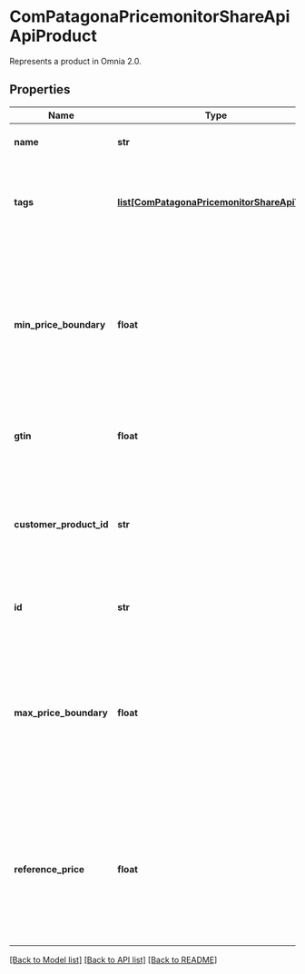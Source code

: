 # ComPatagonaPricemonitorShareApiApiProduct

Represents a product in Omnia 2.0.
## Properties
Name | Type | Description | Notes
------------ | ------------- | ------------- | -------------
**name** | **str** | The name of the product. | 
**tags** | [**list[ComPatagonaPricemonitorShareApiTag]**](ComPatagonaPricemonitorShareApiTag.md) | Additional imported information as key-value pairs about this product. | 
**min_price_boundary** | **float** | The minimum price that Omnia 2.0 can recommend for the product. Omnia 2.0 won&#39;t recommend any price below this boundary. | [optional] 
**gtin** | **float** | GTIN / EAN of the product. This field is optional. | [optional] 
**customer_product_id** | **str** | Your ID of the product. This field allows to link products in Omnia 2.0 to products in your system. | [optional] 
**id** | **str** | The internal product ID in Omnia 2.0. | 
**max_price_boundary** | **float** | The maximum price that Omnia 2.0 can recommend for the product. Omnia 2.0 won&#39;t recommend any price above this boundary. | [optional] 
**reference_price** | **float** | The current selling price of the product. This price will be used as benchmark or variable for certain components in Omnia 2.0. | 

[[Back to Model list]](../README.md#documentation-for-models) [[Back to API list]](../README.md#documentation-for-api-endpoints) [[Back to README]](../README.md)


